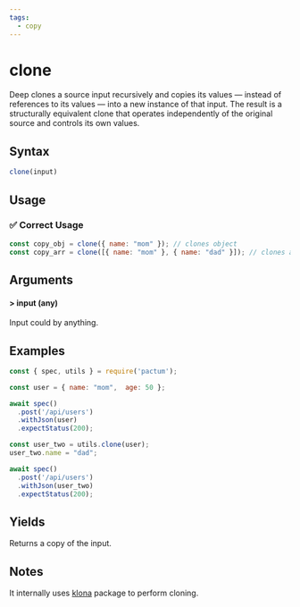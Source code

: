 ```yaml
---
tags:
  - copy
---
```


# clone

Deep clones a source input recursively and copies its values — instead of references to its values — into a new instance of that input. The result is a structurally equivalent clone that operates independently of the original source and controls its own values.

## Syntax

```js
clone(input)
```

## Usage

### ✅  Correct Usage

```js
const copy_obj = clone({ name: "mom" }); // clones object
const copy_arr = clone([{ name: "mom" }, { name: "dad" }]); // clones array
```

## Arguments

#### > input (any)

Input could by anything.

## Examples

```js
const { spec, utils } = require('pactum');

const user = { name: "mom",  age: 50 };

await spec()
  .post('/api/users')
  .withJson(user)
  .expectStatus(200);

const user_two = utils.clone(user);
user_two.name = "dad";

await spec()
  .post('/api/users')
  .withJson(user_two)
  .expectStatus(200);
```

## Yields

Returns a copy of the input.

## Notes

It internally uses [klona](https://www.npmjs.com/package/klona) package to perform cloning.